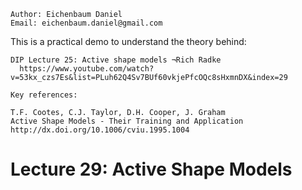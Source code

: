 ```
Author: Eichenbaum Daniel
Email: eichenbaum.daniel@gmail.com
```
This is a practical demo to understand the theory behind:
```
DIP Lecture 25: Active shape models ¬Rich Radke
  https://www.youtube.com/watch?v=53kx_czs7Es&list=PLuh62Q4Sv7BUf60vkjePfcOQc8sHxmnDX&index=29

Key references:

T.F. Cootes, C.J. Taylor, D.H. Cooper, J. Graham
Active Shape Models - Their Training and Application
http://dx.doi.org/10.1006/cviu.1995.1004
```

# Lecture 29: Active Shape Models
